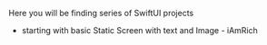 Here you will be finding series of SwiftUI projects
- starting with basic Static Screen with text and Image - iAmRich

